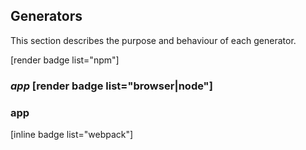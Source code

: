## Generators

This section describes the purpose and behaviour of each generator. 

[render badge list="npm"]

### *app* [render badge list="browser|node"]

<h3><strong>app</strong> <div class="<%- styles.badge__browser -%>"></div> <div class="<%- styles.badge__node -%>"></div></h3>

[inline badge list="webpack"]
